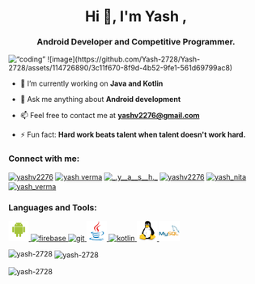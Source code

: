 <h1 align="center">Hi 👋, I'm Yash ,</h1>
<h3 align="center">Android Developer and Competitive Programmer.</h3>

<img align=“right” alt=“coding” width=“400” hight="750" src=“https://media.giphy.com/media/f3iwJFOVOwuy7K6FFw/giphy.gif” />
![image](https://github.com/Yash-2728/Yash-2728/assets/114726890/3c11f670-8f9d-4b52-9fe1-561d69799ac8)





- 🔭 I’m currently working on **Java and Kotlin**

- 💬 Ask me anything about **Android development**

- 📫 Feel free to contact me at **yashv2276@gmail.com**



- ⚡ Fun fact: **Hard work beats talent when talent doesn't work hard.**

<h3 align="left">Connect with me:</h3>
<p align="left">
<a href="https://twitter.com/yashv2276" target="blank"><img align="center" src="https://raw.githubusercontent.com/rahuldkjain/github-profile-readme-generator/master/src/images/icons/Social/twitter.svg" alt="yashv2276" height="30" width="40" /></a>
<a href="https://linkedin.com/in/yash verma" target="blank"><img align="center" src="https://raw.githubusercontent.com/rahuldkjain/github-profile-readme-generator/master/src/images/icons/Social/linked-in-alt.svg" alt="yash verma" height="30" width="40" /></a>
<a href="https://instagram.com/_.y__a__s__h._" target="blank"><img align="center" src="https://raw.githubusercontent.com/rahuldkjain/github-profile-readme-generator/master/src/images/icons/Social/instagram.svg" alt="_.y__a__s__h._" height="30" width="40" /></a>
<a href="https://www.codechef.com/users/yashv2276" target="blank"><img align="center" src="https://cdn.jsdelivr.net/npm/simple-icons@3.1.0/icons/codechef.svg" alt="yashv2276" height="30" width="40" /></a>
<a href="https://codeforces.com/profile/yash_nita" target="blank"><img align="center" src="https://raw.githubusercontent.com/rahuldkjain/github-profile-readme-generator/master/src/images/icons/Social/codeforces.svg" alt="yash_nita" height="30" width="40" /></a>
<a href="https://www.leetcode.com/yash_verma" target="blank"><img align="center" src="https://raw.githubusercontent.com/rahuldkjain/github-profile-readme-generator/master/src/images/icons/Social/leet-code.svg" alt="yash_verma" height="30" width="40" /></a>
</p>

<h3 align="left">Languages and Tools:</h3>
<p align="left"> <a href="https://developer.android.com" target="_blank" rel="noreferrer"> <img src="https://raw.githubusercontent.com/devicons/devicon/master/icons/android/android-original-wordmark.svg" alt="android" width="40" height="40"/> </a> <a href="https://firebase.google.com/" target="_blank" rel="noreferrer"> <img src="https://www.vectorlogo.zone/logos/firebase/firebase-icon.svg" alt="firebase" width="40" height="40"/> </a> <a href="https://git-scm.com/" target="_blank" rel="noreferrer"> <img src="https://www.vectorlogo.zone/logos/git-scm/git-scm-icon.svg" alt="git" width="40" height="40"/> </a> <a href="https://www.java.com" target="_blank" rel="noreferrer"> <img src="https://raw.githubusercontent.com/devicons/devicon/master/icons/java/java-original.svg" alt="java" width="40" height="40"/> </a> <a href="https://kotlinlang.org" target="_blank" rel="noreferrer"> <img src="https://www.vectorlogo.zone/logos/kotlinlang/kotlinlang-icon.svg" alt="kotlin" width="40" height="40"/> </a> <a href="https://www.linux.org/" target="_blank" rel="noreferrer"> <img src="https://raw.githubusercontent.com/devicons/devicon/master/icons/linux/linux-original.svg" alt="linux" width="40" height="40"/> </a> <a href="https://www.mysql.com/" target="_blank" rel="noreferrer"> <img src="https://raw.githubusercontent.com/devicons/devicon/master/icons/mysql/mysql-original-wordmark.svg" alt="mysql" width="40" height="40"/> </a> </p>

<p><img align="left" src="https://github-readme-stats.vercel.app/api/top-langs?username=yash-2728&show_icons=true&locale=en&layout=compact" alt="yash-2728" /></p>

<p>&nbsp;<img align="center" src="https://github-readme-stats.vercel.app/api?username=yash-2728&show_icons=true&locale=en" alt="yash-2728" /></p>

<p><img align="center" src="https://github-readme-streak-stats.herokuapp.com/?user=yash-2728&" alt="yash-2728" /></p>
